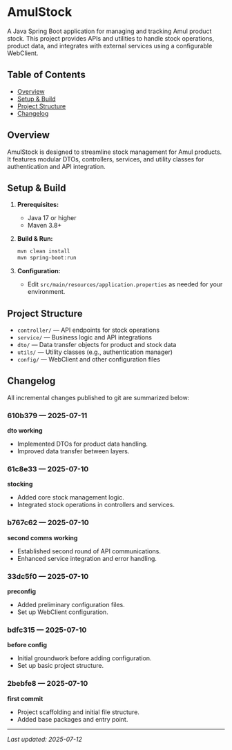 # AmulStock

A Java Spring Boot application for managing and tracking Amul product stock. This project provides APIs and utilities to handle stock operations, product data, and integrates with external services using a configurable WebClient.

## Table of Contents
- [Overview](#overview)
- [Setup & Build](#setup--build)
- [Project Structure](#project-structure)
- [Changelog](#changelog)

## Overview
AmulStock is designed to streamline stock management for Amul products. It features modular DTOs, controllers, services, and utility classes for authentication and API integration.

## Setup & Build
1. **Prerequisites:**
   - Java 17 or higher
   - Maven 3.8+

2. **Build & Run:**
   ```sh
   mvn clean install
   mvn spring-boot:run
   ```

3. **Configuration:**
   - Edit `src/main/resources/application.properties` as needed for your environment.

## Project Structure
- `controller/` — API endpoints for stock operations
- `service/` — Business logic and API integrations
- `dto/` — Data transfer objects for product and stock data
- `utils/` — Utility classes (e.g., authentication manager)
- `config/` — WebClient and other configuration files

## Changelog
All incremental changes published to git are summarized below:

### 610b379 — 2025-07-11
**dto working**
- Implemented DTOs for product data handling.
- Improved data transfer between layers.

### 61c8e33 — 2025-07-10
**stocking**
- Added core stock management logic.
- Integrated stock operations in controllers and services.

### b767c62 — 2025-07-10
**second comms working**
- Established second round of API communications.
- Enhanced service integration and error handling.

### 33dc5f0 — 2025-07-10
**preconfig**
- Added preliminary configuration files.
- Set up WebClient configuration.

### bdfc315 — 2025-07-10
**before config**
- Initial groundwork before adding configuration.
- Set up basic project structure.

### 2bebfe8 — 2025-07-10
**first commit**
- Project scaffolding and initial file structure.
- Added base packages and entry point.

---

_Last updated: 2025-07-12_
